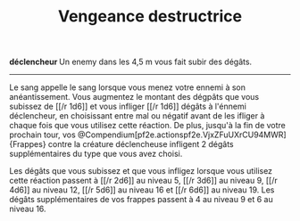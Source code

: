 ﻿---
# ATTENTION : Ne modifiez pas ce fichier
# Ce fichier est généré automatiquement par un script d'après les données du module Foundry VTT officiel et de sa traduction
title: Vengeance destructrice
titleEn: Destructive Vengeance
id: r5Uth6yvCoE4tr9z
group: actions
---
<p><strong>déclencheur </strong>Un enemy dans les 4,5 m vous fait subir des dégâts.</p><hr><p>Le sang appelle le sang lorsque vous menez votre ennemi à son anéantissement. Vous augmentez le montant des dégpâts que vous subissez de [[/r 1d6]] et vous infliger [[/r 1d6]] dégâts à l'énnemi déclencheur, en choisissant entre mal ou négatif avant de les ifliger à chaque fois que vous utilisez cette réaction. De plus, jusqu'à la fin de votre prochain tour, vos @Compendium[pf2e.actionspf2e.VjxZFuUXrCU94MWR]{Frappes} contre la créature déclencheuse infligent 2 dégâts supplémentaires du type que vous avez choisi.</p><p>Les dégâts que vous subissez et que vous infligez lorsque vous utilisez cette réaction passent à [[/r 2d6]] au niveau 5, [[/r 3d6]] au niveau 9, [[/r 4d6]] au niveau 12, [[/r 5d6]] au niveau 16 et [[/r 6d6]] au niveau 19. Les dégâts supplémentaires de vos frappes passent à 4 au niveau 9 et 6 au niveau 16.</p>
